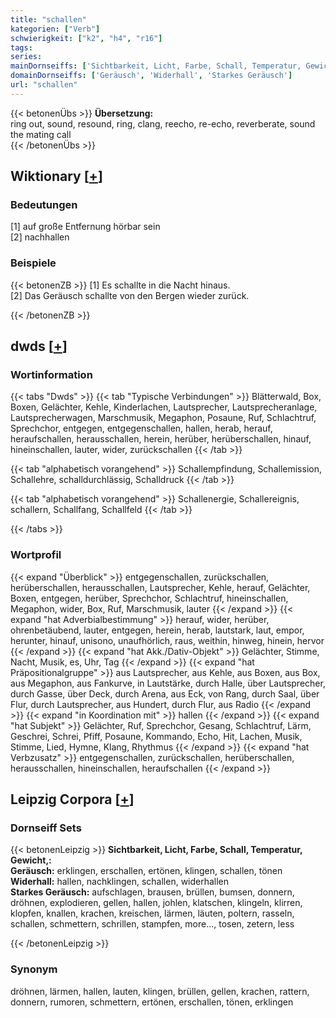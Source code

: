 ```yaml
---
title: "schallen"
kategorien: ["Verb"]
schwierigkeit: ["k2", "h4", "r16"]
tags:
series:
mainDornseiffs: ['Sichtbarkeit, Licht, Farbe, Schall, Temperatur, Gewicht,']
domainDornseiffs: ['Geräusch', 'Widerhall', 'Starkes Geräusch']
url: "schallen"
---
```


{{< betonenÜbs >}}
**Übersetzung:**  
ring out, sound, resound, ring, clang, reecho, re-echo, reverberate, sound the mating call  
{{< /betonenÜbs >}}

## Wiktionary [[+](https://de.wiktionary.org/wiki/schallen)]

### Bedeutungen
[1] auf große Entfernung hörbar sein  
[2] nachhallen  

### Beispiele
{{< betonenZB >}}
[1] Es schallte in die Nacht hinaus.  
[2] Das Geräusch schallte von den Bergen wieder zurück.  

{{< /betonenZB >}}


## dwds [[+](https://www.dwds.de/wb/schallen)]

### Wortinformation
{{< tabs "Dwds" >}}
{{< tab "Typische Verbindungen" >}}
Blätterwald, Box, Boxen, Gelächter, Kehle, Kinderlachen, Lautsprecher, Lautsprecheranlage, Lautsprecherwagen, Marschmusik, Megaphon, Posaune, Ruf, Schlachtruf, Sprechchor, entgegen, entgegenschallen, hallen, herab, herauf, heraufschallen, herausschallen, herein, herüber, herüberschallen, hinauf, hineinschallen, lauter, wider, zurückschallen
{{< /tab >}}

{{< tab "alphabetisch vorangehend" >}}
Schallempfindung, Schallemission, Schallehre, schalldurchlässig, Schalldruck
{{< /tab >}}

{{< tab "alphabetisch vorangehend" >}}
Schallenergie, Schallereignis, schallern, Schallfang, Schallfeld
{{< /tab >}}

{{< /tabs >}}

### Wortprofil
{{< expand "Überblick" >}} entgegenschallen, zurückschallen, herüberschallen, herausschallen, Lautsprecher, Kehle, herauf, Gelächter, Boxen, entgegen, herüber, Sprechchor, Schlachtruf, hineinschallen, Megaphon, wider, Box, Ruf, Marschmusik, lauter {{< /expand >}}
{{< expand "hat Adverbialbestimmung" >}} herauf, wider, herüber, ohrenbetäubend, lauter, entgegen, herein, herab, lautstark, laut, empor, herunter, hinauf, unisono, unaufhörlich, raus, weithin, hinweg, hinein, hervor {{< /expand >}}
{{< expand "hat Akk./Dativ-Objekt" >}} Gelächter, Stimme, Nacht, Musik, es, Uhr, Tag {{< /expand >}}
{{< expand "hat Präpositionalgruppe" >}} aus Lautsprecher, aus Kehle, aus Boxen, aus Box, aus Megaphon, aus Fankurve, in Lautstärke, durch Halle, über Lautsprecher, durch Gasse, über Deck, durch Arena, aus Eck, von Rang, durch Saal, über Flur, durch Lautsprecher, aus Hundert, durch Flur, aus Radio {{< /expand >}}
{{< expand "in Koordination mit" >}} hallen {{< /expand >}}
{{< expand "hat Subjekt" >}} Gelächter, Ruf, Sprechchor, Gesang, Schlachtruf, Lärm, Geschrei, Schrei, Pfiff, Posaune, Kommando, Echo, Hit, Lachen, Musik, Stimme, Lied, Hymne, Klang, Rhythmus {{< /expand >}}
{{< expand "hat Verbzusatz" >}} entgegenschallen, zurückschallen, herüberschallen, herausschallen, hineinschallen, heraufschallen {{< /expand >}}

## Leipzig Corpora [[+](https://corpora.uni-leipzig.de/en/res?word=schallen&corpusId=deu_newscrawl-public_2018)]

### Dornseiff Sets
{{< betonenLeipzig >}}
**Sichtbarkeit, Licht, Farbe, Schall, Temperatur, Gewicht,:**  
**Geräusch:** erklingen, erschallen, ertönen, klingen, schallen, tönen  
**Widerhall:** hallen, nachklingen, schallen, widerhallen  
**Starkes Geräusch:** aufschlagen, brausen, brüllen, bumsen, donnern, dröhnen, explodieren, gellen, hallen, johlen, klatschen, klingeln, klirren, klopfen, knallen, krachen, kreischen, lärmen, läuten, poltern, rasseln, schallen, schmettern, schrillen, stampfen, more..., tosen, zetern, less  

{{< /betonenLeipzig >}}

### Synonym
dröhnen, lärmen, hallen, lauten, klingen, brüllen, gellen, krachen, rattern, donnern, rumoren, schmettern, ertönen, erschallen, tönen, erklingen

